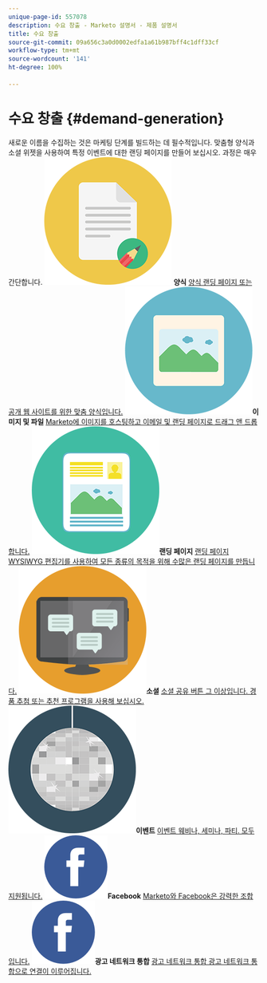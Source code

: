 ```yaml
---
unique-page-id: 557078
description: 수요 창출 - Marketo 설명서 - 제품 설명서
title: 수요 창출
source-git-commit: 09a656c3a0d0002edfa1a61b987bff4c1dff33cf
workflow-type: tm+mt
source-wordcount: '141'
ht-degree: 100%

---
```



# 수요 창출 {#demand-generation}

새로운 이름을 수집하는 것은 마케팅 단계를 빌드하는 데 필수적입니다. 맞춤형 양식과 소셜 위젯을 사용하여 특정 이벤트에 대한 랜딩 페이지를 만들어 보십시오. 과정은 매우 간단합니다.
**![양식](assets/documents-bookmarks-16.png) 양식** [양식 랜딩 페이지 또는 공개 웹 사이트를 위한 맞춤 양식입니다.](https://docs.marketo.com/display/DOCS/Forms)     **![이미지 및 파일](assets/graphic-design-tools-06.png)이미지 및 파일** [Marketo에 이미지를 호스팅하고 이메일 및 랜딩 페이지로 드래그 앤 드롭합니다.](https://docs.marketo.com/display/DOCS/Images+and+Files)     **![랜딩 페이지](assets/office-artboard-80.png)랜딩 페이지** [랜딩 페이지 WYSIWYG 편집기를 사용하여 모든 종류의 목적을 위해 수많은 랜딩 페이지를 만듭니다.](https://docs.marketo.com/pages/viewpage.action?pageId=2359689)     **![소셜](assets/chat-messages-18.png)소셜** [소셜 공유 버튼 그 이상입니다. 경품 추첨 또는 추천 프로그램을 사용해 보십시오.](https://docs.marketo.com/display/DOCS/Social)     **![이벤트](assets/party-10.png)이벤트** [이벤트 웨비나, 세미나, 파티. 모두 지원됩니다.](https://docs.marketo.com/pages/viewpage.action?pageId=2949755)     **![Facebook](assets/facebook-icon.png)Facebook** [Marketo와 Facebook은 강력한 조합입니다.](https://docs.marketo.com/display/DOCS/Facebook)     **![광고 네트워크 통합](assets/facebook-icon.png)광고 네트워크 통합** [광고 네트워크 통합 광고 네트워크 통합으로 연결이 이루어집니다.](https://docs.marketo.com/display/DOCS/Ad+Network+Integrations)
